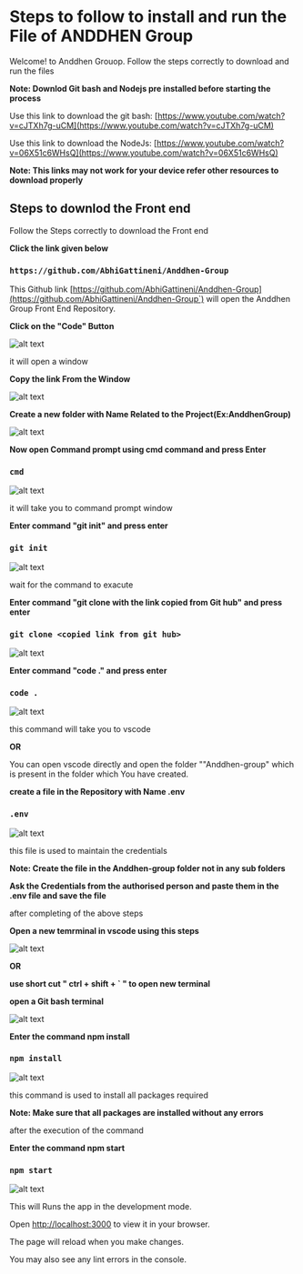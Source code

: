 # Steps to follow to install and run the File of ANDDHEN Group

Welcome! to Anddhen Grouop. Follow the steps correctly to download and run the files

**Note: Downlod Git bash and Nodejs pre installed before starting the process**

Use this link to download the git bash: [https://www.youtube.com/watch?v=cJTXh7g-uCM](https://www.youtube.com/watch?v=cJTXh7g-uCM)

Use this link to download the NodeJs: [https://www.youtube.com/watch?v=06X51c6WHsQ](https://www.youtube.com/watch?v=06X51c6WHsQ)

**Note: This links may not work for your device refer other resources to download properly**

## Steps to downlod the Front end

Follow the Steps correctly to download the Front end

**Click the link given below**

### `https://github.com/AbhiGattineni/Anddhen-Group`

This Github link [https://github.com/AbhiGattineni/Anddhen-Group](https://github.com/AbhiGattineni/Anddhen-Group`) will open the Anddhen Group Front End Repository.

**Click on the "Code" Button**

![alt text](public/assets/images/readmeImages/image-4.jpg)

it will open a window

**Copy the link From the Window**

![alt text](public/assets/images/readmeImages/image-3.png)

**Create a new folder with Name Related to the Project(Ex:AnddhenGroup)**

![alt text](public/assets/images/readmeImages/image-5.png)

**Now open Command prompt using cmd command and press Enter**

### `cmd`

![alt text](public/assets/images/readmeImages/image-6.png)

it will take you to command prompt window

**Enter command "git init" and press enter**

### `git init`

![alt text](public/assets/images/readmeImages/image-7.png)

wait for the command to exacute

**Enter command "git clone with the link copied from Git hub" and press enter**

### `git clone <copied link from git hub>`

![alt text](public/assets/images/readmeImages/image-8.png)

**Enter command "code ." and press enter**

### `code .`

![alt text](public/assets/images/readmeImages/image-9.png)

this command will take you to vscode

**OR**

You can open vscode directly and open the folder ""Anddhen-group" which is present in the folder which You have created.

**create a file in the Repository with Name .env**

### `.env`

![alt text](public/assets/images/readmeImages/image-12.png)

this file is used to maintain the credentials

**Note: Create the file in the Anddhen-group folder not in any sub folders**

**Ask the Credentials from the authorised person and paste them in the .env file and save the file**

after completing of the above steps

**Open a new temrminal in vscode using this steps**

![alt text](public/assets/images/readmeImages/image-11.png)

**OR**

**use short cut " ctrl + shift + ` " to open new terminal**

**open a Git bash terminal**

![alt text](public/assets/images/readmeImages/image-13.png)

**Enter the command npm install**

### `npm install`

![alt text](public/assets/images/readmeImages/image-14.png)

this command is used to install all packages required

**Note: Make sure that all packages are installed without any errors**

after the execution of the command

**Enter the command npm start**

### `npm start`

![alt text](public/assets/images/readmeImages/image-15.png)

This will Runs the app in the development mode.

Open [http://localhost:3000](http://localhost:3000) to view it in your browser.

The page will reload when you make changes.

You may also see any lint errors in the console.
